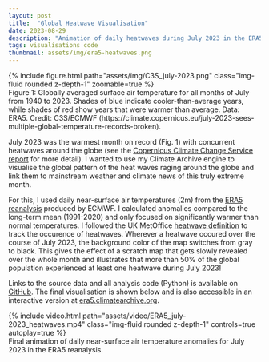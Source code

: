 ```yaml
---
layout: post
title:  "Global Heatwave Visualisation"
date: 2023-08-29
description: "Animation of daily heatwaves during July 2023 in the ERA5 dataset."
tags: visualisations code
thumbnail: assets/img/era5-heatwaves.png
---
```


<div class="row mt-3">
    <div class="col-sm mt-3 mt-md-0">
        {% include figure.html path="assets/img/C3S_july-2023.png" class="img-fluid rounded z-depth-1" zoomable=true %}
    </div>
</div>
<div class="caption">
  Figure 1: Globally averaged surface air temperature for all months of July from 1940 to 2023. Shades of blue indicate cooler-than-average years, while shades of red show years that were warmer than average. Data: ERA5. Credit: C3S/ECMWF (https://climate.copernicus.eu/july-2023-sees-multiple-global-temperature-records-broken).
</div>

July 2023 was the warmest month on record (Fig. 1) with concurrent heatwaves around the globe (see the [Copernicus Climate Change Service report](https://climate.copernicus.eu/july-2023-sees-multiple-global-temperature-records-broken) for more detail). I wanted to use my Climate Archive engine to visualise the global pattern of the heat waves raging around the globe and link them to mainstream weather and climate news of this truly extreme month. 

For this, I used daily near-surface air temperatures (2m) from the [ERA5 reanalysis](https://www.ecmwf.int/en/forecasts/dataset/ecmwf-reanalysis-v5) produced by ECMWF. I calculated anomalies compared to the long-term mean (1991-2020) and only focused on significantly warmer than normal temperatures. I followed the UK MetOffice [heatwave definition](https://rmets.onlinelibrary.wiley.com/doi/pdf/10.1002/wea.3629) to track the occurence of heatwaves. Wherever a heatwave occured over the course of July 2023, the background color of the map switches from gray to black. This gives the effect of a scratch map that gets slowly revealed over the whole month and illustrates that more than 50% of the global population experienced at least one heatwave during July 2023! 

Links to the source data and all analysis code (Python) is available on [GitHub](https://github.com/sebsteinig/era5-heatwaves). The final visualisation is shown below and is also accessible in an interactive version at [era5.climatearchive.org](https://era5.climatearchive.org).

<div class="row mt-3">
    <div class="col-sm mt-3 mt-md-0">
        {% include video.html path="assets/video/ERA5_july-2023_heatwaves.mp4" class="img-fluid rounded z-depth-1" controls=true autoplay=true %}
    </div>
</div>
<div class="caption">
    Final animation of daily near-surface air temperature anomalies for July 2023 in the ERA5 reanalysis.
</div>